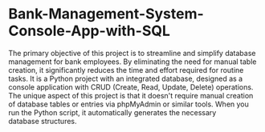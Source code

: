 # Bank-Management-System-Console-App-with-SQL

The primary objective of this project is to streamline and simplify database management for bank employees. By eliminating the need for manual table creation, it significantly reduces the time and effort required for routine tasks. It is a Python project with an integrated database, designed as a console application with CRUD (Create, Read, Update, Delete) operations. The unique aspect of this project is that it doesn't require manual creation of database tables or entries via phpMyAdmin or similar tools. When you run the Python script, it automatically generates the necessary database structures.
